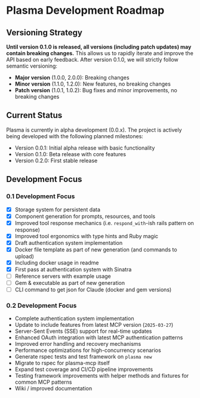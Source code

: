 # Plasma Development Roadmap

## Versioning Strategy

**Until version 0.1.0 is released, all versions (including patch updates) may contain breaking changes.** This allows us to rapidly iterate and improve the API based on early feedback. After version 0.1.0, we will strictly follow semantic versioning:

- **Major version** (1.0.0, 2.0.0): Breaking changes
- **Minor version** (1.1.0, 1.2.0): New features, no breaking changes
- **Patch version** (1.0.1, 1.0.2): Bug fixes and minor improvements, no breaking changes

## Current Status

Plasma is currently in alpha development (0.0.x). The project is actively being developed with the following planned milestones:

- Version 0.0.1: Initial alpha release with basic functionality
- Version 0.1.0: Beta release with core features
- Version 0.2.0: First stable release

## Development Focus

### 0.1 Development Focus

- [x] Storage system for persistent data
- [x] Component generation for prompts, resources, and tools
- [x] Improved tool response mechanics (i.e. `respond_with`-ish rails pattern on response)
- [x] Improved tool ergonomics with type hints and Ruby magic
- [x] Draft authentication system implementation
- [x] Docker file template as part of new generation (and commands to upload)
- [x] Including docker usage in readme
- [x] First pass at authentication system with Sinatra
- [ ] Reference servers with example usage
- [ ] Gem & executable as part of new generation
- [ ] CLI command to get json for Claude (docker and gem versions)

### 0.2 Development Focus
- Complete authentication system implementation
- Update to include features from latest MCP version (`2025-03-27`)
- Server-Sent Events (SSE) support for real-time updates
- Enhanced OAuth integration with latest MCP authentication patterns
- Improved error handling and recovery mechanisms
- Performance optimizations for high-concurrency scenarios
- Generate rspec tests and test framework on `plasma new`
- Migrate to rspec for plasma-mcp itself
- Expand test coverage and CI/CD pipeline improvements
- Testing framework improvements with helper methods and fixtures for common MCP patterns
- Wiki / improved documentation